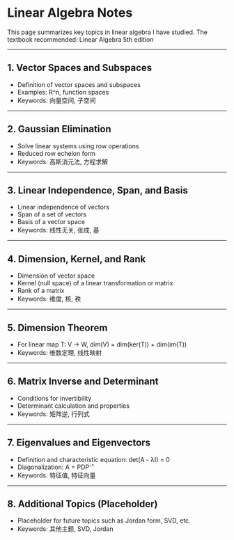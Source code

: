 # Linear Algebra Notes


This page summarizes key topics in linear algebra I have studied.
The textbook recommended: Linear Algebra 5th edition

---

## 1. Vector Spaces and Subspaces
- Definition of vector spaces and subspaces
- Examples: R^n, function spaces
- Keywords: 向量空间, 子空间

---

## 2. Gaussian Elimination
- Solve linear systems using row operations
- Reduced row echelon form
- Keywords: 高斯消元法, 方程求解

---

## 3. Linear Independence, Span, and Basis
- Linear independence of vectors
- Span of a set of vectors
- Basis of a vector space
- Keywords: 线性无关, 张成, 基

---

## 4. Dimension, Kernel, and Rank
- Dimension of vector space
- Kernel (null space) of a linear transformation or matrix
- Rank of a matrix
- Keywords: 维度, 核, 秩

---

## 5. Dimension Theorem
- For linear map T: V → W, dim(V) = dim(ker(T)) + dim(im(T))
- Keywords: 维数定理, 线性映射

---

## 6. Matrix Inverse and Determinant
- Conditions for invertibility
- Determinant calculation and properties
- Keywords: 矩阵逆, 行列式

---

## 7. Eigenvalues and Eigenvectors
- Definition and characteristic equation: det(A - λI) = 0
- Diagonalization: A = PDP⁻¹
- Keywords: 特征值, 特征向量

---

## 8. Additional Topics (Placeholder)
- Placeholder for future topics such as Jordan form, SVD, etc.
- Keywords: 其他主题, SVD, Jordan

